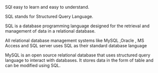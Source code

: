  SQl easy to learn and easy to understand.
 
 SQL stands for Structured Query Language.
 
 SQL is a database programming language designed for the retrieval and management of data in a relational database.
 
 All relational database management systems like MySQL ,Oracle , MS Access and SQL server uses SQL as their standard database language

 MySQL is an open source relational database that uses structured query language to interact with databases.
It stores data in the form of table and can be modified using SQL.
